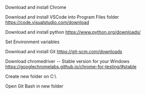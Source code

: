 Download and install Chrome

Download and install VSCode into Program Files folder    https://code.visualstudio.com/download

Download and install python    https://www.python.org/downloads/

Set Environment variables

Download and install Git    https://git-scm.com/downloads

Download chromedriver -- Stable version for your Windows   https://googlechromelabs.github.io/chrome-for-testing/#stable

Create new folder on C:\

Open Git Bash in new folder


